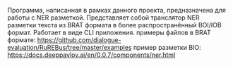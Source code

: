 Программа, написанная в рамках данного проекта, предназначена для работы с NER разметкой.
Представляет собой транслятор NER разметки текста 
из BRAT формата в более распространённый BOI/IOB формат. Работает в виде CLI приложения. 
примеры файлов в BRAT формате: https://github.com/dialogue-evaluation/RuREBus/tree/master/examples
пример разметки BIO: https://docs.deeppavlov.ai/en/0.0.7/components/ner.html

